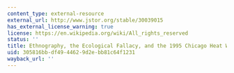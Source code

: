 ```yaml
---
content_type: external-resource
external_url: http://www.jstor.org/stable/30039015
has_external_license_warning: true
license: https://en.wikipedia.org/wiki/All_rights_reserved
status: ''
title: Ethnography, the Ecological Fallacy, and the 1995 Chicago Heat Wave
uid: 305816bb-df49-4462-9d2e-bb81c64f1231
wayback_url: ''
---
```

